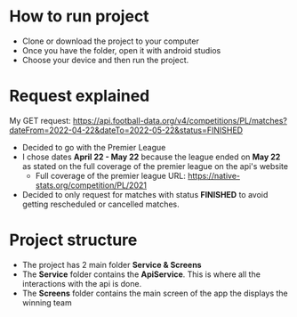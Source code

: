 # How to run project
- Clone or download the project to your computer
- Once you have the folder, open it with android studios
- Choose your device and then run the project.

# Request explained
My GET request: https://api.football-data.org/v4/competitions/PL/matches?dateFrom=2022-04-22&dateTo=2022-05-22&status=FINISHED

- Decided to go with the Premier League
- I chose dates **April 22 - May 22** because the league ended on **May 22** as stated on the full coverage of the premier league on the api's website
  - Full coverage of the premier league URL: https://native-stats.org/competition/PL/2021
- Decided to only request for matches with status **FINISHED** to avoid getting rescheduled or cancelled matches.

# Project structure
 - The project has 2 main folder **Service & Screens**
 - The **Service** folder contains the **ApiService**. This is where all the interactions with the api is done.
 - The **Screens** folder contains the main screen of the app the displays the winning team
